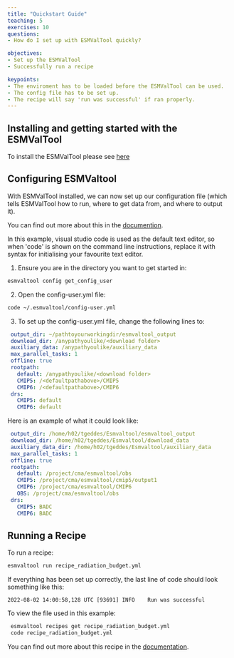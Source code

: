 ```yaml
---
title: "Quickstart Guide"
teaching: 5
exercises: 10
questions:
- How do I set up with ESMValTool quickly?

objectives:
- Set up the ESMValTool
- Successfully run a recipe

keypoints:
- The enviroment has to be loaded before the ESMValTool can be used.
- The config file has to be set up.
- The recipe will say 'run was successful' if ran properly.
---
```


## Installing and getting started with the ESMValTool

To install the ESMValTool please see 
[here](https://docs.esmvaltool.org/en/latest/quickstart/installation.html#)


## Configuring ESMValtool

With ESMValTool installed, we can now set up our configuration file (which tells
ESMValTool how to run, where to get data from, and where to output it).

You can find out more about this in the 
[documention](https://docs.esmvaltool.org/projects/ESMValCore/en/latest/quickstart/configure.html).

In this example, visual studio code is used as the default text editor, so when 
'code' is shown on the command line instructions, replace it with syntax for 
initialising your favourite text editor.

1. Ensure you are in the directory you want to get started in:

~~~bash
esmvaltool config get_config_user
~~~
2. Open the config-user.yml file:

~~~bash
code ~/.esmvaltool/config-user.yml 
~~~
3. To set up the config-user.yml file, change the following lines to:

```yaml
 output_dir: ~/pathtoyourworkingdir/esmvaltool_output 
 download_dir: /anypathyoulike/<download folder> 
 auxiliary_data: /anypathyoulike/auxiliary_data 
 max_parallel_tasks: 1 
 offline: true 
 rootpath: 
   default: /anypathyoulike/<download folder> 
   CMIP5: /<defaultpathabove>/CMIP5 
   CMIP6: /<defaultpathabove>/CMIP6 
 drs: 
   CMIP5: default 
   CMIP6: default
```

   Here is an example of what it could look like:
```yaml
 output_dir: /home/h02/tgeddes/Esmvaltool/esmvaltool_output
 download_dir: /home/h02/tgeddes/Esmvaltool/download_data
 auxiliary_data_dir: /home/h02/tgeddes/Esmvaltool/auxiliary_data
 max_parallel_tasks: 1
 offline: true
 rootpath:
   default: /project/cma/esmvaltool/obs
   CMIP5: /project/cma/esmvaltool/cmip5/output1
   CMIP6: /project/cma/esmvaltool/CMIP6
   OBS: /project/cma/esmvaltool/obs
 drs:
   CMIP5: BADC
   CMIP6: BADC
```

## Running a Recipe

To run a recipe:

~~~bash
esmvaltool run recipe_radiation_budget.yml
~~~
If everything has been set up correctly, the last line of code should look
something like this: 

~~~output
2022-08-02 14:00:58,128 UTC [93691] INFO    Run was successful
~~~

To view the file used in this example:

~~~bash
 esmvaltool recipes get recipe_radiation_budget.yml
 code recipe_radiation_budget.yml 
~~~

You can find out more about this recipe in the 
[documentation](https://docs.esmvaltool.org/en/latest/recipes/recipe_radiation_budget.html).

